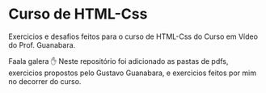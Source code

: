 # Curso de HTML-Css
Exercicios e desafios feitos para o curso de HTML-Css do Curso em Vídeo do Prof. Guanabara.

Faala galera ✋
Neste repositório foi adicionado as pastas de pdfs, exercicios propostos pelo Gustavo Guanabara, e exercicios feitos por mim no decorrer do curso.
